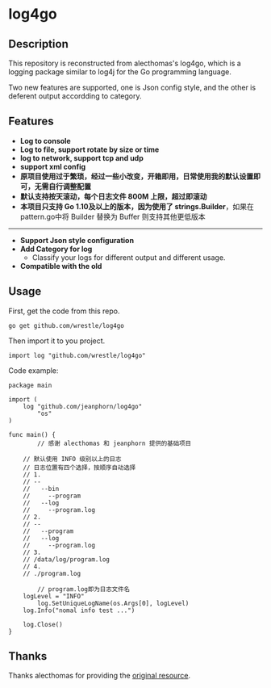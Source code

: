 # log4go

## Description

This repository is reconstructed from alecthomas's log4go, which is a logging package similar to log4j for the Go programming language.

Two new features are supported, one is Json config style, and the other is deferent output accordding to category.

## Features

-   **Log to console**
-   **Log to file, support rotate by size or time**
-   **log to network, support tcp and udp**
-   **support xml config**
-   **原项目使用过于繁琐，经过一些小改变，开箱即用，日常使用我的默认设置即可，无需自行调整配置**
-   **默认支持按天滚动，每个日志文件 800M 上限，超过即滚动**
-   **本项目只支持 Go 1.10及以上的版本，因为使用了 strings.Builder**，如果在 pattern.go中将 Builder 替换为 Buffer 则支持其他更低版本

---------------------------

-   **Support Json style configuration**
-   **Add Category for log**
    * Classify your logs for different output and different usage.
-   **Compatible with the old**

## Usage

First, get the code from this repo. 

```go get github.com/wrestle/log4go```

Then import it to you project.

```import log "github.com/wrestle/log4go"```



Code example:

```
package main

import (
	log "github.com/jeanphorn/log4go"
        "os"	
)

func main() {
        // 感谢 alecthomas 和 jeanphorn 提供的基础项目

	// 默认使用 INFO 级别以上的日志
	// 日志位置有四个选择，按顺序自动选择
	// 1. 
	// --
	//   --bin
	//     --program
	//   --log
	//     --program.log
	// 2. 
	// --
	//   --program
	//   --log
	//     --program.log
	// 3.
	// /data/log/program.log
	// 4.
	// ./program.log
	
        // program.log即为日志文件名
	logLevel = "INFO"
        log.SetUniqueLogName(os.Args[0], logLevel)
	log.Info("nomal info test ...")

	log.Close()
}

```

 


## Thanks

Thanks alecthomas for providing the [original resource](https://github.com/alecthomas/log4go).
